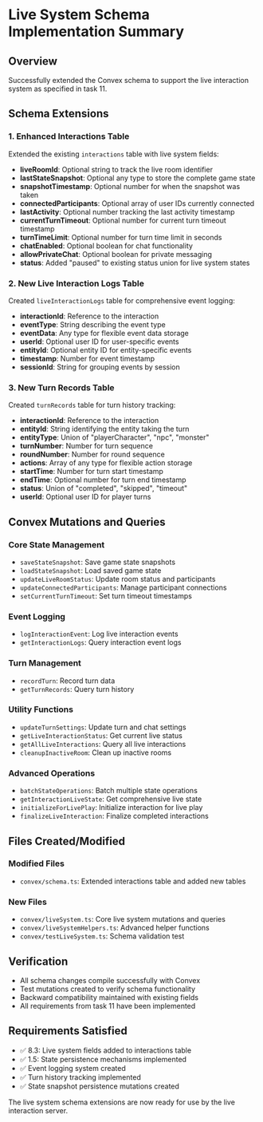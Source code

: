 # Live System Schema Implementation Summary

## Overview
Successfully extended the Convex schema to support the live interaction system as specified in task 11.

## Schema Extensions

### 1. Enhanced Interactions Table
Extended the existing `interactions` table with live system fields:

- **liveRoomId**: Optional string to track the live room identifier
- **lastStateSnapshot**: Optional any type to store the complete game state
- **snapshotTimestamp**: Optional number for when the snapshot was taken
- **connectedParticipants**: Optional array of user IDs currently connected
- **lastActivity**: Optional number tracking the last activity timestamp
- **currentTurnTimeout**: Optional number for current turn timeout timestamp
- **turnTimeLimit**: Optional number for turn time limit in seconds
- **chatEnabled**: Optional boolean for chat functionality
- **allowPrivateChat**: Optional boolean for private messaging
- **status**: Added "paused" to existing status union for live system states

### 2. New Live Interaction Logs Table
Created `liveInteractionLogs` table for comprehensive event logging:

- **interactionId**: Reference to the interaction
- **eventType**: String describing the event type
- **eventData**: Any type for flexible event data storage
- **userId**: Optional user ID for user-specific events
- **entityId**: Optional entity ID for entity-specific events
- **timestamp**: Number for event timestamp
- **sessionId**: String for grouping events by session

### 3. New Turn Records Table
Created `turnRecords` table for turn history tracking:

- **interactionId**: Reference to the interaction
- **entityId**: String identifying the entity taking the turn
- **entityType**: Union of "playerCharacter", "npc", "monster"
- **turnNumber**: Number for turn sequence
- **roundNumber**: Number for round sequence
- **actions**: Array of any type for flexible action storage
- **startTime**: Number for turn start timestamp
- **endTime**: Optional number for turn end timestamp
- **status**: Union of "completed", "skipped", "timeout"
- **userId**: Optional user ID for player turns

## Convex Mutations and Queries

### Core State Management
- `saveStateSnapshot`: Save game state snapshots
- `loadStateSnapshot`: Load saved game state
- `updateLiveRoomStatus`: Update room status and participants
- `updateConnectedParticipants`: Manage participant connections
- `setCurrentTurnTimeout`: Set turn timeout timestamps

### Event Logging
- `logInteractionEvent`: Log live interaction events
- `getInteractionLogs`: Query interaction event logs

### Turn Management
- `recordTurn`: Record turn data
- `getTurnRecords`: Query turn history

### Utility Functions
- `updateTurnSettings`: Update turn and chat settings
- `getLiveInteractionStatus`: Get current live status
- `getAllLiveInteractions`: Query all live interactions
- `cleanupInactiveRoom`: Clean up inactive rooms

### Advanced Operations
- `batchStateOperations`: Batch multiple state operations
- `getInteractionLiveState`: Get comprehensive live state
- `initializeForLivePlay`: Initialize interaction for live play
- `finalizeLiveInteraction`: Finalize completed interactions

## Files Created/Modified

### Modified Files
- `convex/schema.ts`: Extended interactions table and added new tables

### New Files
- `convex/liveSystem.ts`: Core live system mutations and queries
- `convex/liveSystemHelpers.ts`: Advanced helper functions
- `convex/testLiveSystem.ts`: Schema validation test

## Verification
- All schema changes compile successfully with Convex
- Test mutations created to verify schema functionality
- Backward compatibility maintained with existing fields
- All requirements from task 11 have been implemented

## Requirements Satisfied
- ✅ 8.3: Live system fields added to interactions table
- ✅ 1.5: State persistence mechanisms implemented
- ✅ Event logging system created
- ✅ Turn history tracking implemented
- ✅ State snapshot persistence mutations created

The live system schema extensions are now ready for use by the live interaction server.